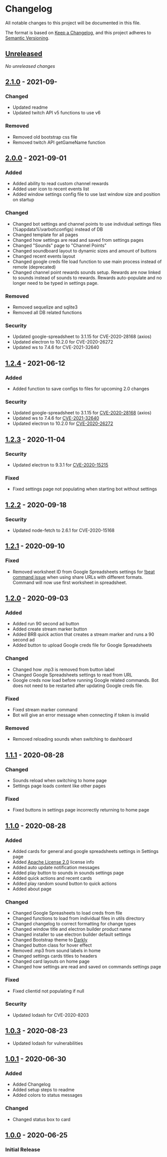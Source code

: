 # Changelog
All notable changes to this project will be documented in this file.

The format is based on [Keep a Changelog](https://keepachangelog.com/en/1.0.0/),
and this project adheres to [Semantic Versioning](https://semver.org/spec/v2.0.0.html).

## [Unreleased]
_No unreleased changes_

## [2.1.0] - 2021-09-
### Changed
- Updated readme
- Updated twitch API v5 functions to use v6

### Removed
- Removed old bootstrap css file
- Removed twitch API getGameName function 

## [2.0.0] - 2021-09-01
### Added
- Added ability to read custom channel rewards
- Added user icon to recent events list
- Added window settings config file to use last window size and position on startup 

### Changed 
- Changed bot settings and channel points to use individual settings files (%appdata%\varbot\configs) instead of DB
- Changed template for all pages
- Changed how settings are read and saved from settings pages
- Changed "Sounds" page to "Channel Points" 
- Changed soundboard layout to dynamic sizes and amount of buttons 
- Changed recent events layout
- Changed google creds file load function to use main process instead of remote (deprecated)
- Changed channel point rewards sounds setup. Rewards are now linked to sounds instead of sounds to rewards. Rewards auto-populate and no longer need to be typed in settings page. 

### Removed
- Removed sequelize and sqlite3
- Removed all DB related functions 

### Security 
- Updated google-spreadsheet to 3.1.15 for CVE-2020-28168 (axios)
- Updated electron to 10.2.0 for CVE-2020-26272
- Updated ws to 7.4.6 for CVE-2021-32640

## [1.2.4] - 2021-06-12
### Added
- Added function to save configs to files for upcoming 2.0 changes

### Security
- Updated google-spreadsheet to 3.1.15 for [CVE-2020-28168](https://github.com/advisories/GHSA-4w2v-q235-vp99) (axios)
- Updated ws to 7.4.6 for [CVE-2021-32640](https://github.com/advisories/GHSA-6fc8-4gx4-v693)
- Updated electron to 10.2.0 for [CVE-2020-26272](https://github.com/advisories/GHSA-hvf8-h2qh-37m9)

## [1.2.3] - 2020-11-04
### Security
- Updated electron to 9.3.1 for [CVE-2020-15215](https://github.com/advisories/GHSA-56pc-6jqp-xqj8) 

### Fixed 
- Fixed settings page not populating when starting bot without settings

## [1.2.2] - 2020-09-18
### Security
- Updated node-fetch to 2.6.1 for CVE-2020-15168

## [1.2.1] - 2020-09-10
### Fixed
- Removed worksheet ID from Google Spreadsheets settings for [!beat command issue](https://github.com/VariXx/varibot-twitch-js/issues/12) when using share URLs with different formats. Command will now use first worksheet in spreadsheet. 

## [1.2.0] - 2020-09-03
### Added 
- Added run 90 second ad button
- Added create stream marker button
- Added BRB quick action that creates a stream marker and runs a 90 second ad 
- Added button to upload Google creds file for Google Spreadsheets 

### Changed
- Changed how .mp3 is removed from button label
- Changed Google Spreadsheets settings to read from URL 
- Google creds now load before running Google related commands. Bot does not need to be restarted after updating Google creds file. 

### Fixed
- Fixed stream marker command 
- Bot will give an error message when connecting if token is invalid

### Removed
- Removed reloading sounds when switching to dashboard

## [1.1.1] - 2020-08-28
### Changed
- Sounds reload when switching to home page
- Settings page loads content like other pages 

### Fixed
- Fixed buttons in settings page incorrectly returning to home page 

## [1.1.0] - 2020-08-28
### Added
- Added cards for general and google spreadsheets settings in Settings page
- Added [Apache License 2.0](https://choosealicense.com/licenses/apache-2.0/) license info
- Added auto update notification messages
- Added play button to sounds in sounds settings page
- Added quick actions and recent cards
- Added play random sound button to quick actions
- Added about page

### Changed
- Changed Google Spreasheets to load creds from file
- Changed functions to load from individual files in utils directory
- Changed changelog to correct formatting for change types 
- Changed window title and electron builder product name
- Changed installer to use electron builder default settings
- Changed Bootstrap theme to [Darkly](https://bootswatch.com/darkly/) 
- Changed button class for hover effect
- Removed .mp3 from sound labels in home
- Changed settings cards titles to headers
- Changed card layouts on home page
- Changed how settings are read and saved on commands settings page

### Fixed
- Fixed clientid not populating if null

### Security
- Updated lodash for CVE-2020-8203

## [1.0.3] - 2020-08-23
- Updated lodash for vulnerabilities

## [1.0.1] - 2020-06-30
### Added
- Added Changelog
- Added setup steps to readme
- Added colors to status messages

### Changed
- Changed status box to card 

## [1.0.0] - 2020-06-25
### Initial Release

[2.1.0]: https://github.com/VariXx/varibot-twitch-js/tree/v2.1.0
[2.0.0]: https://github.com/VariXx/varibot-twitch-js/tree/v2.0.0
[1.2.4]: https://github.com/VariXx/varibot-twitch-js/tree/v1.2.4
[1.2.3]: https://github.com/VariXx/varibot-twitch-js/tree/v1.2.3
[1.2.2]: https://github.com/VariXx/varibot-twitch-js/tree/v1.2.2
[1.2.1]: https://github.com/VariXx/varibot-twitch-js/tree/v1.2.1
[1.2.0]: https://github.com/VariXx/varibot-twitch-js/tree/v1.2.0
[1.1.1]: https://github.com/VariXx/varibot-twitch-js/tree/v1.1.1
[1.1.0]: https://github.com/VariXx/varibot-twitch-js/tree/v1.1.0
[1.0.3]: https://github.com/VariXx/varibot-twitch-js/tree/v1.0.3
[1.0.1]: https://github.com/VariXx/varibot-twitch-js/tree/v1.0.1
[1.0.0]: https://github.com/VariXx/varibot-twitch-js/tree/v1.0.0
[Unreleased]: https://github.com/VariXx/varibot-twitch-js/compare/master...develop
